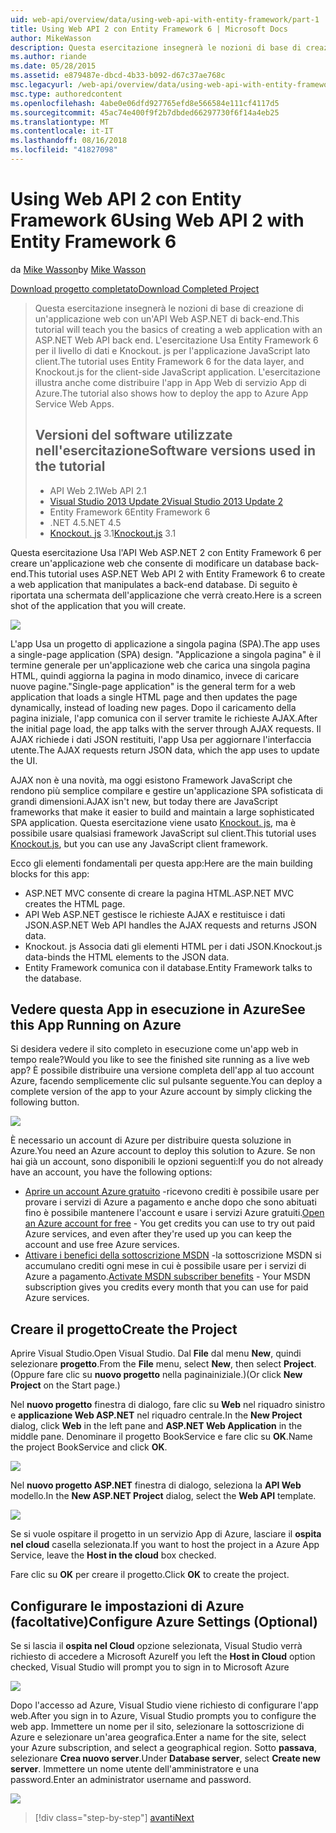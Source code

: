 ```yaml
---
uid: web-api/overview/data/using-web-api-with-entity-framework/part-1
title: Using Web API 2 con Entity Framework 6 | Microsoft Docs
author: MikeWasson
description: Questa esercitazione insegnerà le nozioni di base di creazione di un'applicazione web con un'API Web ASP.NET di back-end. L'esercitazione Usa Entity Framework 6 per il layout dei dati...
ms.author: riande
ms.date: 05/28/2015
ms.assetid: e879487e-dbcd-4b33-b092-d67c37ae768c
msc.legacyurl: /web-api/overview/data/using-web-api-with-entity-framework/part-1
msc.type: authoredcontent
ms.openlocfilehash: 4abe0e06dfd927765efd8e566584e111cf4117d5
ms.sourcegitcommit: 45ac74e400f9f2b7dbded66297730f6f14a4eb25
ms.translationtype: MT
ms.contentlocale: it-IT
ms.lasthandoff: 08/16/2018
ms.locfileid: "41827098"
---
```

<a name="using-web-api-2-with-entity-framework-6"></a><span data-ttu-id="a00d4-104">Using Web API 2 con Entity Framework 6</span><span class="sxs-lookup"><span data-stu-id="a00d4-104">Using Web API 2 with Entity Framework 6</span></span>
====================
<span data-ttu-id="a00d4-105">da [Mike Wasson](https://github.com/MikeWasson)</span><span class="sxs-lookup"><span data-stu-id="a00d4-105">by [Mike Wasson](https://github.com/MikeWasson)</span></span>

[<span data-ttu-id="a00d4-106">Download progetto completato</span><span class="sxs-lookup"><span data-stu-id="a00d4-106">Download Completed Project</span></span>](https://github.com/MikeWasson/BookService)

> <span data-ttu-id="a00d4-107">Questa esercitazione insegnerà le nozioni di base di creazione di un'applicazione web con un'API Web ASP.NET di back-end.</span><span class="sxs-lookup"><span data-stu-id="a00d4-107">This tutorial will teach you the basics of creating a web application with an ASP.NET Web API back end.</span></span> <span data-ttu-id="a00d4-108">L'esercitazione Usa Entity Framework 6 per il livello di dati e Knockout. js per l'applicazione JavaScript lato client.</span><span class="sxs-lookup"><span data-stu-id="a00d4-108">The tutorial uses Entity Framework 6 for the data layer, and Knockout.js for the client-side JavaScript application.</span></span> <span data-ttu-id="a00d4-109">L'esercitazione illustra anche come distribuire l'app in App Web di servizio App di Azure.</span><span class="sxs-lookup"><span data-stu-id="a00d4-109">The tutorial also shows how to deploy the app to Azure App Service Web Apps.</span></span>
> 
> ## <a name="software-versions-used-in-the-tutorial"></a><span data-ttu-id="a00d4-110">Versioni del software utilizzate nell'esercitazione</span><span class="sxs-lookup"><span data-stu-id="a00d4-110">Software versions used in the tutorial</span></span>
> 
> 
> - <span data-ttu-id="a00d4-111">API Web 2.1</span><span class="sxs-lookup"><span data-stu-id="a00d4-111">Web API 2.1</span></span>
> - [<span data-ttu-id="a00d4-112">Visual Studio 2013 Update 2</span><span class="sxs-lookup"><span data-stu-id="a00d4-112">Visual Studio 2013 Update 2</span></span>](https://www.visualstudio.com/downloads/download-visual-studio-vs)
> - <span data-ttu-id="a00d4-113">Entity Framework 6</span><span class="sxs-lookup"><span data-stu-id="a00d4-113">Entity Framework 6</span></span>
> - <span data-ttu-id="a00d4-114">.NET 4.5</span><span class="sxs-lookup"><span data-stu-id="a00d4-114">.NET 4.5</span></span>
> - <span data-ttu-id="a00d4-115">[Knockout. js](http://knockoutjs.com/) 3.1</span><span class="sxs-lookup"><span data-stu-id="a00d4-115">[Knockout.js](http://knockoutjs.com/) 3.1</span></span>


<span data-ttu-id="a00d4-116">Questa esercitazione Usa l'API Web ASP.NET 2 con Entity Framework 6 per creare un'applicazione web che consente di modificare un database back-end.</span><span class="sxs-lookup"><span data-stu-id="a00d4-116">This tutorial uses ASP.NET Web API 2 with Entity Framework 6 to create a web application that manipulates a back-end database.</span></span> <span data-ttu-id="a00d4-117">Di seguito è riportata una schermata dell'applicazione che verrà creato.</span><span class="sxs-lookup"><span data-stu-id="a00d4-117">Here is a screen shot of the application that you will create.</span></span>

[![](part-1/_static/image2.png)](part-1/_static/image1.png)

<span data-ttu-id="a00d4-118">L'app Usa un progetto di applicazione a singola pagina (SPA).</span><span class="sxs-lookup"><span data-stu-id="a00d4-118">The app uses a single-page application (SPA) design.</span></span> <span data-ttu-id="a00d4-119">"Applicazione a singola pagina" è il termine generale per un'applicazione web che carica una singola pagina HTML, quindi aggiorna la pagina in modo dinamico, invece di caricare nuove pagine.</span><span class="sxs-lookup"><span data-stu-id="a00d4-119">"Single-page application" is the general term for a web application that loads a single HTML page and then updates the page dynamically, instead of loading new pages.</span></span> <span data-ttu-id="a00d4-120">Dopo il caricamento della pagina iniziale, l'app comunica con il server tramite le richieste AJAX.</span><span class="sxs-lookup"><span data-stu-id="a00d4-120">After the initial page load, the app talks with the server through AJAX requests.</span></span> <span data-ttu-id="a00d4-121">Il AJAX richiede i dati JSON restituiti, l'app Usa per aggiornare l'interfaccia utente.</span><span class="sxs-lookup"><span data-stu-id="a00d4-121">The AJAX requests return JSON data, which the app uses to update the UI.</span></span>

<span data-ttu-id="a00d4-122">AJAX non è una novità, ma oggi esistono Framework JavaScript che rendono più semplice compilare e gestire un'applicazione SPA sofisticata di grandi dimensioni.</span><span class="sxs-lookup"><span data-stu-id="a00d4-122">AJAX isn't new, but today there are JavaScript frameworks that make it easier to build and maintain a large sophisticated SPA application.</span></span> <span data-ttu-id="a00d4-123">Questa esercitazione viene usato [Knockout. js](http://knockoutjs.com/), ma è possibile usare qualsiasi framework JavaScript sul client.</span><span class="sxs-lookup"><span data-stu-id="a00d4-123">This tutorial uses [Knockout.js](http://knockoutjs.com/), but you can use any JavaScript client framework.</span></span>

<span data-ttu-id="a00d4-124">Ecco gli elementi fondamentali per questa app:</span><span class="sxs-lookup"><span data-stu-id="a00d4-124">Here are the main building blocks for this app:</span></span>

- <span data-ttu-id="a00d4-125">ASP.NET MVC consente di creare la pagina HTML.</span><span class="sxs-lookup"><span data-stu-id="a00d4-125">ASP.NET MVC creates the HTML page.</span></span>
- <span data-ttu-id="a00d4-126">API Web ASP.NET gestisce le richieste AJAX e restituisce i dati JSON.</span><span class="sxs-lookup"><span data-stu-id="a00d4-126">ASP.NET Web API handles the AJAX requests and returns JSON data.</span></span>
- <span data-ttu-id="a00d4-127">Knockout. js Associa dati gli elementi HTML per i dati JSON.</span><span class="sxs-lookup"><span data-stu-id="a00d4-127">Knockout.js data-binds the HTML elements to the JSON data.</span></span>
- <span data-ttu-id="a00d4-128">Entity Framework comunica con il database.</span><span class="sxs-lookup"><span data-stu-id="a00d4-128">Entity Framework talks to the database.</span></span>

## <a name="see-this-app-running-on-azure"></a><span data-ttu-id="a00d4-129">Vedere questa App in esecuzione in Azure</span><span class="sxs-lookup"><span data-stu-id="a00d4-129">See this App Running on Azure</span></span>

<span data-ttu-id="a00d4-130">Si desidera vedere il sito completo in esecuzione come un'app web in tempo reale?</span><span class="sxs-lookup"><span data-stu-id="a00d4-130">Would you like to see the finished site running as a live web app?</span></span> <span data-ttu-id="a00d4-131">È possibile distribuire una versione completa dell'app al tuo account Azure, facendo semplicemente clic sul pulsante seguente.</span><span class="sxs-lookup"><span data-stu-id="a00d4-131">You can deploy a complete version of the app to your Azure account by simply clicking the following button.</span></span>

[![](http://azuredeploy.net/deploybutton.png)](https://azuredeploy.net/?WT.mc_id=deploy_azure_aspnet&repository=https://github.com/tfitzmac/BookService)

<span data-ttu-id="a00d4-132">È necessario un account di Azure per distribuire questa soluzione in Azure.</span><span class="sxs-lookup"><span data-stu-id="a00d4-132">You need an Azure account to deploy this solution to Azure.</span></span> <span data-ttu-id="a00d4-133">Se non hai già un account, sono disponibili le opzioni seguenti:</span><span class="sxs-lookup"><span data-stu-id="a00d4-133">If you do not already have an account, you have the following options:</span></span>

- <span data-ttu-id="a00d4-134">[Aprire un account Azure gratuito](https://azure.microsoft.com/pricing/free-trial/?WT.mc_id=A443DD604) -ricevono crediti è possibile usare per provare i servizi di Azure a pagamento e anche dopo che sono abituati fino è possibile mantenere l'account e usare i servizi Azure gratuiti.</span><span class="sxs-lookup"><span data-stu-id="a00d4-134">[Open an Azure account for free](https://azure.microsoft.com/pricing/free-trial/?WT.mc_id=A443DD604) - You get credits you can use to try out paid Azure services, and even after they're used up you can keep the account and use free Azure services.</span></span>
- <span data-ttu-id="a00d4-135">[Attivare i benefici della sottoscrizione MSDN](https://azure.microsoft.com/pricing/member-offers/msdn-benefits-details/?WT.mc_id=A443DD604) -la sottoscrizione MSDN si accumulano crediti ogni mese in cui è possibile usare per i servizi di Azure a pagamento.</span><span class="sxs-lookup"><span data-stu-id="a00d4-135">[Activate MSDN subscriber benefits](https://azure.microsoft.com/pricing/member-offers/msdn-benefits-details/?WT.mc_id=A443DD604) - Your MSDN subscription gives you credits every month that you can use for paid Azure services.</span></span>

## <a name="create-the-project"></a><span data-ttu-id="a00d4-136">Creare il progetto</span><span class="sxs-lookup"><span data-stu-id="a00d4-136">Create the Project</span></span>

<span data-ttu-id="a00d4-137">Aprire Visual Studio.</span><span class="sxs-lookup"><span data-stu-id="a00d4-137">Open Visual Studio.</span></span> <span data-ttu-id="a00d4-138">Dal **File** dal menu **New**, quindi selezionare **progetto**.</span><span class="sxs-lookup"><span data-stu-id="a00d4-138">From the **File** menu, select **New**, then select **Project**.</span></span> <span data-ttu-id="a00d4-139">(Oppure fare clic su **nuovo progetto** nella paginainiziale.)</span><span class="sxs-lookup"><span data-stu-id="a00d4-139">(Or click **New Project** on the Start page.)</span></span>

<span data-ttu-id="a00d4-140">Nel **nuovo progetto** finestra di dialogo, fare clic su **Web** nel riquadro sinistro e **applicazione Web ASP.NET** nel riquadro centrale.</span><span class="sxs-lookup"><span data-stu-id="a00d4-140">In the **New Project** dialog, click **Web** in the left pane and **ASP.NET Web Application** in the middle pane.</span></span> <span data-ttu-id="a00d4-141">Denominare il progetto BookService e fare clic su **OK**.</span><span class="sxs-lookup"><span data-stu-id="a00d4-141">Name the project BookService and click **OK**.</span></span>

[![](part-1/_static/image4.png)](part-1/_static/image3.png)

<span data-ttu-id="a00d4-142">Nel **nuovo progetto ASP.NET** finestra di dialogo, seleziona la **API Web** modello.</span><span class="sxs-lookup"><span data-stu-id="a00d4-142">In the **New ASP.NET Project** dialog, select the **Web API** template.</span></span>

[![](part-1/_static/image6.png)](part-1/_static/image5.png)

<span data-ttu-id="a00d4-143">Se si vuole ospitare il progetto in un servizio App di Azure, lasciare il **ospita nel cloud** casella selezionata.</span><span class="sxs-lookup"><span data-stu-id="a00d4-143">If you want to host the project in a Azure App Service, leave the **Host in the cloud** box checked.</span></span>

<span data-ttu-id="a00d4-144">Fare clic su **OK** per creare il progetto.</span><span class="sxs-lookup"><span data-stu-id="a00d4-144">Click **OK** to create the project.</span></span>

## <a name="configure-azure-settings-optional"></a><span data-ttu-id="a00d4-145">Configurare le impostazioni di Azure (facoltative)</span><span class="sxs-lookup"><span data-stu-id="a00d4-145">Configure Azure Settings (Optional)</span></span>

<span data-ttu-id="a00d4-146">Se si lascia il **ospita nel Cloud** opzione selezionata, Visual Studio verrà richiesto di accedere a Microsoft Azure</span><span class="sxs-lookup"><span data-stu-id="a00d4-146">If you left the **Host in Cloud** option checked, Visual Studio will prompt you to sign in to Microsoft Azure</span></span>

[![](part-1/_static/image8.png)](part-1/_static/image7.png)

<span data-ttu-id="a00d4-147">Dopo l'accesso ad Azure, Visual Studio viene richiesto di configurare l'app web.</span><span class="sxs-lookup"><span data-stu-id="a00d4-147">After you sign in to Azure, Visual Studio prompts you to configure the web app.</span></span> <span data-ttu-id="a00d4-148">Immettere un nome per il sito, selezionare la sottoscrizione di Azure e selezionare un'area geografica.</span><span class="sxs-lookup"><span data-stu-id="a00d4-148">Enter a name for the site, select your Azure subscription, and select a geographical region.</span></span> <span data-ttu-id="a00d4-149">Sotto **passava**, selezionare **Crea nuovo server**.</span><span class="sxs-lookup"><span data-stu-id="a00d4-149">Under **Database server**, select **Create new server**.</span></span> <span data-ttu-id="a00d4-150">Immettere un nome utente dell'amministratore e una password.</span><span class="sxs-lookup"><span data-stu-id="a00d4-150">Enter an administrator username and password.</span></span>

[![](part-1/_static/image10.png)](part-1/_static/image9.png)

> [!div class="step-by-step"]
> [<span data-ttu-id="a00d4-151">avanti</span><span class="sxs-lookup"><span data-stu-id="a00d4-151">Next</span></span>](part-2.md)
